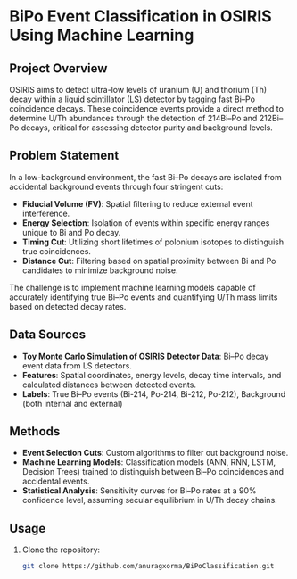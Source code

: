 # BiPo Event Classification in OSIRIS Using Machine Learning

## Project Overview
OSIRIS aims to detect ultra-low levels of uranium (U) and thorium (Th) decay within a liquid scintillator (LS) detector by tagging fast Bi–Po coincidence decays. These coincidence events provide a direct method to determine U/Th abundances through the detection of 214Bi–Po and 212Bi–Po decays, critical for assessing detector purity and background levels.

## Problem Statement
In a low-background environment, the fast Bi–Po decays are isolated from accidental background events through four stringent cuts:
- **Fiducial Volume (FV)**: Spatial filtering to reduce external event interference.
- **Energy Selection**: Isolation of events within specific energy ranges unique to Bi and Po decay.
- **Timing Cut**: Utilizing short lifetimes of polonium isotopes to distinguish true coincidences.
- **Distance Cut**: Filtering based on spatial proximity between Bi and Po candidates to minimize background noise.

The challenge is to implement machine learning models capable of accurately identifying true Bi–Po events and quantifying U/Th mass limits based on detected decay rates.

## Data Sources
- **Toy Monte Carlo Simulation of OSIRIS Detector Data**: Bi–Po decay event data from LS detectors.
- **Features**: Spatial coordinates, energy levels, decay time intervals, and calculated distances between detected events.
- **Labels**: True Bi–Po events (Bi-214, Po-214, Bi-212, Po-212), Background (both internal and external)

## Methods
- **Event Selection Cuts**: Custom algorithms to filter out background noise.
- **Machine Learning Models**: Classification models (ANN, RNN, LSTM, Decision Trees) trained to distinguish between Bi–Po coincidences and accidental events.
- **Statistical Analysis**: Sensitivity curves for Bi–Po rates at a 90% confidence level, assuming secular equilibrium in U/Th decay chains.

## Usage
1. Clone the repository:
   ```bash
   git clone https://github.com/anuragxorma/BiPoClassification.git
